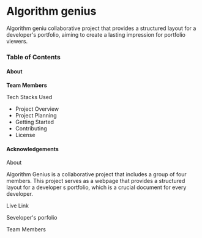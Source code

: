 <h1>Algorithm genius</h1>

<p>Algorithm geniu collaborative project that provides a structured layout for a developer's portfolio, aiming to create a lasting impression for portfolio viewers.</p>

<h3>Table of Contents</h3>

<h4>About</h4>

<strong>Team Members</strong>

Tech Stacks Used
<ul>
<li> Project Overview </li>

<li>Project Planning </li>

<li>Getting Started</li>

<li> Contributing</li>

<li> License</li>
</ul>

<h4>Acknowledgements</h4>

<p>About</p>

Algorithm Genius is a collaborative project that includes a group of four members. This project serves as a webpage that provides a structured layout for a developer s portfolio, which is a crucial document for every developer.

Live Link

Seveloper's porfolio

Team Members
